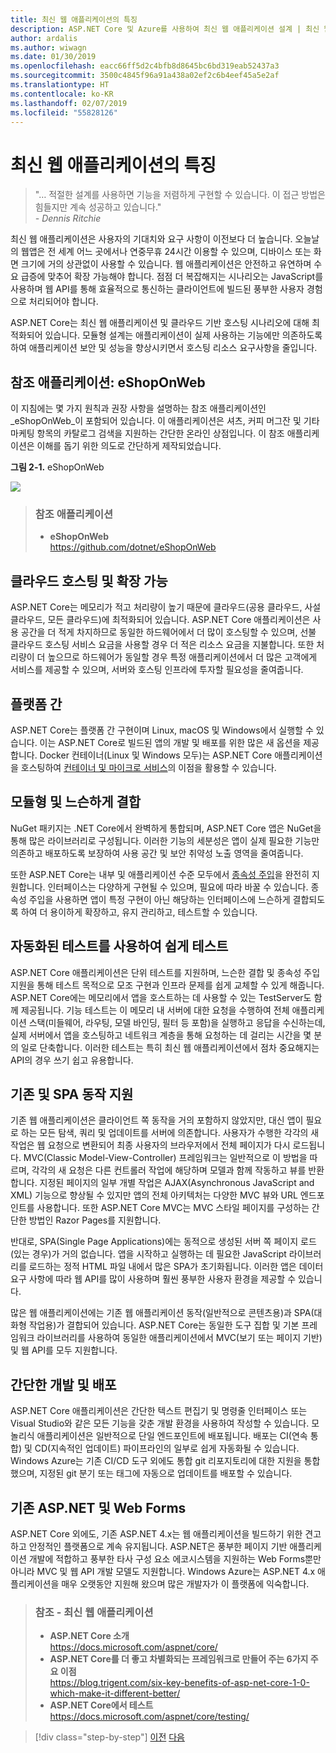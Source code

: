 ```yaml
---
title: 최신 웹 애플리케이션의 특징
description: ASP.NET Core 및 Azure를 사용하여 최신 웹 애플리케이션 설계 | 최신 웹 애플리케이션의 특징
author: ardalis
ms.author: wiwagn
ms.date: 01/30/2019
ms.openlocfilehash: eacc66ff5d2c4bfb8d8645bc6bd319eab52437a3
ms.sourcegitcommit: 3500c4845f96a91a438a02ef2c6b4eef45a5e2af
ms.translationtype: HT
ms.contentlocale: ko-KR
ms.lasthandoff: 02/07/2019
ms.locfileid: "55828126"
---
```

# <a name="characteristics-of-modern-web-applications"></a>최신 웹 애플리케이션의 특징

> "… 적절한 설계를 사용하면 기능을 저렴하게 구현할 수 있습니다. 이 접근 방법은 힘들지만 계속 성공하고 있습니다."  
> _\- Dennis Ritchie_

최신 웹 애플리케이션은 사용자의 기대치와 요구 사항이 이전보다 더 높습니다. 오늘날의 웹앱은 전 세계 어느 곳에서나 연중무휴 24시간 이용할 수 있으며, 디바이스 또는 화면 크기에 거의 상관없이 사용할 수 있습니다. 웹 애플리케이션은 안전하고 유연하며 수요 급증에 맞추어 확장 가능해야 합니다. 점점 더 복잡해지는 시나리오는 JavaScript를 사용하며 웹 API를 통해 효율적으로 통신하는 클라이언트에 빌드된 풍부한 사용자 경험으로 처리되어야 합니다.

ASP.NET Core는 최신 웹 애플리케이션 및 클라우드 기반 호스팅 시나리오에 대해 최적화되어 있습니다. 모듈형 설계는 애플리케이션이 실제 사용하는 기능에만 의존하도록 하여 애플리케이션 보안 및 성능을 향상시키면서 호스팅 리소스 요구사항을 줄입니다.

## <a name="reference-application-eshoponweb"></a>참조 애플리케이션: eShopOnWeb

이 지침에는 몇 가지 원칙과 권장 사항을 설명하는 참조 애플리케이션인 _eShopOnWeb_이 포함되어 있습니다. 이 애플리케이션은 셔츠, 커피 머그잔 및 기타 마케팅 항목의 카탈로그 검색을 지원하는 간단한 온라인 상점입니다. 이 참조 애플리케이션은 이해를 돕기 위한 의도로 간단하게 제작되었습니다.

**그림 2-1.** eShopOnWeb

![](./media/image2-1.png)

> ### <a name="reference-application"></a>참조 애플리케이션
>
> - **eShopOnWeb**  
>   <https://github.com/dotnet/eShopOnWeb>

## <a name="cloud-hosted-and-scalable"></a>클라우드 호스팅 및 확장 가능

ASP.NET Core는 메모리가 적고 처리량이 높기 때문에 클라우드(공용 클라우드, 사설 클라우드, 모든 클라우드)에 최적화되어 있습니다. ASP.NET Core 애플리케이션은 사용 공간을 더 적게 차지하므로 동일한 하드웨어에서 더 많이 호스팅할 수 있으며, 선불 클라우드 호스팅 서비스 요금을 사용할 경우 더 적은 리소스 요금을 지불합니다. 또한 처리량이 더 높으므로 하드웨어가 동일할 경우 특정 애플리케이션에서 더 많은 고객에게 서비스를 제공할 수 있으며, 서버와 호스팅 인프라에 투자할 필요성을 줄여줍니다.

## <a name="cross-platform"></a>플랫폼 간

ASP.NET Core는 플랫폼 간 구현이며 Linux, macOS 및 Windows에서 실행할 수 있습니다. 이는 ASP.NET Core로 빌드된 앱의 개발 및 배포를 위한 많은 새 옵션을 제공합니다. Docker 컨테이너(Linux 및 Windows 모두)는 ASP.NET Core 애플리케이션을 호스팅하여 [컨테이너 및 마이크로 서비스](../microservices-architecture/index.md)의 이점을 활용할 수 있습니다.

## <a name="modular-and-loosely-coupled"></a>모듈형 및 느슨하게 결합

NuGet 패키지는 .NET Core에서 완벽하게 통합되며, ASP.NET Core 앱은 NuGet을 통해 많은 라이브러리로 구성됩니다. 이러한 기능의 세분성은 앱이 실제 필요한 기능만 의존하고 배포하도록 보장하여 사용 공간 및 보안 취약성 노출 영역을 줄여줍니다.

또한 ASP.NET Core는 내부 및 애플리케이션 수준 모두에서 [종속성 주입](https://deviq.com/dependency-injection/)을 완전히 지원합니다. 인터페이스는 다양하게 구현될 수 있으며, 필요에 따라 바꿀 수 있습니다. 종속성 주입을 사용하면 앱이 특정 구현이 아닌 해당하는 인터페이스에 느슨하게 결합되도록 하여 더 용이하게 확장하고, 유지 관리하고, 테스트할 수 있습니다.

## <a name="easily-tested-with-automated-tests"></a>자동화된 테스트를 사용하여 쉽게 테스트

ASP.NET Core 애플리케이션은 단위 테스트를 지원하며, 느슨한 결합 및 종속성 주입 지원을 통해 테스트 목적으로 모조 구현과 인프라 문제를 쉽게 교체할 수 있게 해줍니다. ASP.NET Core에는 메모리에서 앱을 호스트하는 데 사용할 수 있는 TestServer도 함께 제공됩니다. 기능 테스트는 이 메모리 내 서버에 대한 요청을 수행하여 전체 애플리케이션 스택(미들웨어, 라우팅, 모델 바인딩, 필터 등 포함)을 실행하고 응답을 수신하는데, 실제 서버에서 앱을 호스팅하고 네트워크 계층을 통해 요청하는 데 걸리는 시간을 몇 분의 일로 단축합니다. 이러한 테스트는 특히 최신 웹 애플리케이션에서 점차 중요해지는 API의 경우 쓰기 쉽고 유용합니다.

## <a name="traditional-and-spa-behaviors-supported"></a>기존 및 SPA 동작 지원

기존 웹 애플리케이션은 클라이언트 쪽 동작을 거의 포함하지 않았지만, 대신 앱이 필요로 하는 모든 탐색, 쿼리 및 업데이트를 서버에 의존합니다. 사용자가 수행한 각각의 새 작업은 웹 요청으로 변환되어 최종 사용자의 브라우저에서 전체 페이지가 다시 로드됩니다. MVC(Classic Model-View-Controller) 프레임워크는 일반적으로 이 방법을 따르며, 각각의 새 요청은 다른 컨트롤러 작업에 해당하며 모델과 함께 작동하고 뷰를 반환합니다. 지정된 페이지의 일부 개별 작업은 AJAX(Asynchronous JavaScript and XML) 기능으로 향상될 수 있지만 앱의 전체 아키텍처는 다양한 MVC 뷰와 URL 엔드포인트를 사용합니다. 또한 ASP.NET Core MVC는 MVC 스타일 페이지를 구성하는 간단한 방법인 Razor Pages를 지원합니다.

반대로, SPA(Single Page Applications)에는 동적으로 생성된 서버 쪽 페이지 로드(있는 경우)가 거의 없습니다. 앱을 시작하고 실행하는 데 필요한 JavaScript 라이브러리를 로드하는 정적 HTML 파일 내에서 많은 SPA가 초기화됩니다. 이러한 앱은 데이터 요구 사항에 따라 웹 API를 많이 사용하며 훨씬 풍부한 사용자 환경을 제공할 수 있습니다.

많은 웹 애플리케이션에는 기존 웹 애플리케이션 동작(일반적으로 콘텐츠용)과 SPA(대화형 작업용)가 결합되어 있습니다. ASP.NET Core는 동일한 도구 집합 및 기본 프레임워크 라이브러리를 사용하여 동일한 애플리케이션에서 MVC(보기 또는 페이지 기반) 및 웹 API를 모두 지원합니다.

## <a name="simple-development-and-deployment"></a>간단한 개발 및 배포

ASP.NET Core 애플리케이션은 간단한 텍스트 편집기 및 명령줄 인터페이스 또는 Visual Studio와 같은 모든 기능을 갖춘 개발 환경을 사용하여 작성할 수 있습니다. 모놀리식 애플리케이션은 일반적으로 단일 엔드포인트에 배포됩니다. 배포는 CI(연속 통합) 및 CD(지속적인 업데이트) 파이프라인의 일부로 쉽게 자동화될 수 있습니다. Windows Azure는 기존 CI/CD 도구 외에도 통합 git 리포지토리에 대한 지원을 통합했으며, 지정된 git 분기 또는 태그에 자동으로 업데이트를 배포할 수 있습니다.

## <a name="traditional-aspnet-and-web-forms"></a>기존 ASP.NET 및 Web Forms

ASP.NET Core 외에도, 기존 ASP.NET 4.x는 웹 애플리케이션을 빌드하기 위한 견고하고 안정적인 플랫폼으로 계속 유지됩니다. ASP.NET은 풍부한 페이지 기반 애플리케이션 개발에 적합하고 풍부한 타사 구성 요소 에코시스템을 지원하는 Web Forms뿐만 아니라 MVC 및 웹 API 개발 모델도 지원합니다. Windows Azure는 ASP.NET 4.x 애플리케이션을 매우 오랫동안 지원해 왔으며 많은 개발자가 이 플랫폼에 익숙합니다.

> ### <a name="references--modern-web-applications"></a>참조 - 최신 웹 애플리케이션
>
> - **ASP.NET Core 소개**  
>   <https://docs.microsoft.com/aspnet/core/>
> - **ASP.NET Core를 더 좋고 차별화되는 프레임워크로 만들어 주는 6가지 주요 이점**  
>   <https://blog.trigent.com/six-key-benefits-of-asp-net-core-1-0-which-make-it-different-better/>
> - **ASP.NET Core에서 테스트**  
>   <https://docs.microsoft.com/aspnet/core/testing/>

>[!div class="step-by-step"]
>[이전](index.md)
>[다음](choose-between-traditional-web-and-single-page-apps.md)
